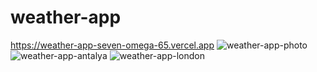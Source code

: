 # weather-app
https://weather-app-seven-omega-65.vercel.app
![weather-app-photo](https://github.com/buraakgulmez/weather-app/assets/96388454/d0bf4226-10ed-4cae-a8e1-ad5b76113eb2)
![weather-app-antalya](https://github.com/buraakgulmez/weather-app/assets/96388454/4af73b82-9176-4bbf-be74-9d9b6bf90667)
![weather-app-london](https://github.com/buraakgulmez/weather-app/assets/96388454/97309cfa-ad4e-4daa-967e-0dfa845f8f92)
